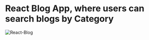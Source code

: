 # React Blog App, where users can search blogs by Category

![React-Blog](https://i.imgur.com/x8JjK8e.png)
